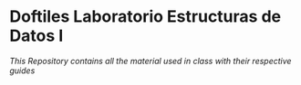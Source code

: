# Doftiles Laboratorio Estructuras de Datos I

_This Repository contains all the material used in class with their respective guides_
